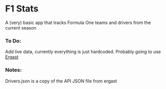 #  F1 Stats
A (very) basic app that tracks Formula One teams and drivers from the current season

### To Do:
Add live data, currently everything is just hardcoded. Probably going to use [Ergast](http://ergast.com/mrd)

### Notes:
Drivers.json is a copy of the API JSON file from ergast
